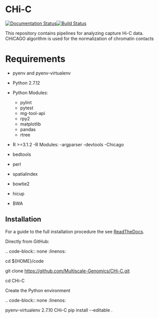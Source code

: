 # CHi-C


[![Documentation Status](https://readthedocs.org/projects/capture-chi-c/badge/?version=latest)](https://capture-chi-c.readthedocs.io/en/latest/?badge=latest)[![Build Status](https://travis-ci.org/Multiscale-Genomics/CHi-C.svg?branch=master)](https://travis-ci.org/Multiscale-Genomics/CHi-C) 


This repository contains pipelines for analyzing capture Hi-C data. CHiCAGO algorithm is used for the normalization of chromatin contacts

# Requirements
- pyenv and pyenv-virtualenv
- Python 2.7.12
- Python Modules:
  - pylint
  - pytest
  - mg-tool-api
  - rpy2
  - matplotlib
  - pandas
  - rtree


- R >=3.1.2
-R Modules:
  -argparser
  -devtools
  -Chicago
- bedtools
- perl
- spatialindex
- bowtie2
- hicup
- BWA


Installation
------------

For a guide to the full installation procedure the see [ReadTheDocs](http://CHi-C.readthedocs.io).

Directly from GitHub:

.. code-block:: none
   :linenos:

   cd ${HOME}/code

   git clone https://github.com/Multiscale-Genomics/CHi-C.git

   cd CHi-C

Create the Python environment

.. code-block:: none
   :linenos:

   pyenv-virtualenv 2.7.10 CHi-C
   pip install --editable .
